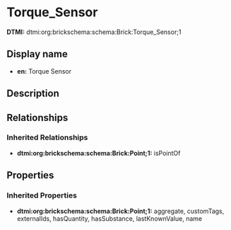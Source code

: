 # Torque_Sensor
**DTMI:** dtmi:org:brickschema:schema:Brick:Torque_Sensor;1
## Display name
- **en:** Torque Sensor
## Description
## Relationships
### Inherited Relationships
* **dtmi:org:brickschema:schema:Brick:Point;1:** isPointOf
## Properties
### Inherited Properties
* **dtmi:org:brickschema:schema:Brick:Point;1:** aggregate, customTags, externalIds, hasQuantity, hasSubstance, lastKnownValue, name
